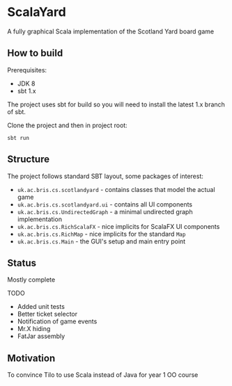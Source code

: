 ScalaYard
======

A fully graphical Scala implementation of the Scotland Yard board game
 
## How to build

Prerequisites:

 * JDK 8
 * sbt 1.x

The project uses sbt for build so you will need to install the latest 1.x branch of sbt.

Clone the project and then in project root:

    sbt run
    
## Structure 

The project follows standard SBT layout, some packages of interest:

 * `uk.ac.bris.cs.scotlandyard` - contains classes that model the actual game
 * `uk.ac.bris.cs.scotlandyard.ui` - contains all UI components
 * `uk.ac.bris.cs.UndirectedGraph` - a minimal undirected graph implementation
 * `uk.ac.bris.cs.RichScalaFX` - nice implicits for ScalaFX UI components
 * `uk.ac.bris.cs.RichMap` - nice implicits for the standard `Map`
 * `uk.ac.bris.cs.Main` - the GUI's setup and main entry point

## Status

Mostly complete

TODO

 * Added unit tests
 * Better ticket selector
 * Notification of game events
 * Mr.X hiding
 * FatJar assembly

## Motivation

To convince Tilo to use Scala instead of Java for year 1 OO course

